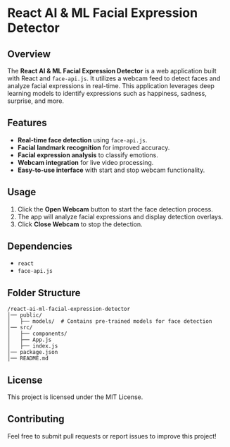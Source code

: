 # React AI & ML Facial Expression Detector

## Overview
The **React AI & ML Facial Expression Detector** is a web application built with React and `face-api.js`. It utilizes a webcam feed to detect faces and analyze facial expressions in real-time. This application leverages deep learning models to identify expressions such as happiness, sadness, surprise, and more.

## Features
- **Real-time face detection** using `face-api.js`.
- **Facial landmark recognition** for improved accuracy.
- **Facial expression analysis** to classify emotions.
- **Webcam integration** for live video processing.
- **Easy-to-use interface** with start and stop webcam functionality.

## Usage
1. Click the **Open Webcam** button to start the face detection process.
2. The app will analyze facial expressions and display detection overlays.
3. Click **Close Webcam** to stop the detection.

## Dependencies
- `react`
- `face-api.js`

## Folder Structure
```
/react-ai-ml-facial-expression-detector
│── public/
│   ├── models/  # Contains pre-trained models for face detection
│── src/
│   ├── components/
│   ├── App.js
│   ├── index.js
│── package.json
│── README.md
```

## License
This project is licensed under the MIT License.


## Contributing
Feel free to submit pull requests or report issues to improve this project!